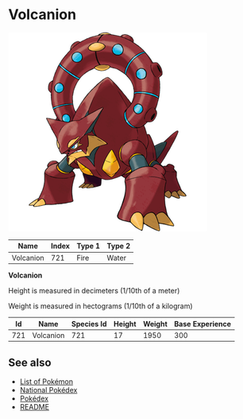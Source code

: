 # Volcanion


![Volcanion](images/721.png)

| **Name** | **Index** | **Type 1** | **Type 2** |
|----|----|----|----|
| Volcanion | 721 | Fire | Water  |

**Volcanion** 


Height is measured in decimeters (1/10th of a meter)

Weight is measured in hectograms (1/10th of a kilogram)

| **Id** | **Name** | **Species Id** | **Height** | **Weight** | **Base Experience** |
|--------|----------|----------------|------------|------------|---------------------|
| 721 | Volcanion | 721 | 17 | 1950 | 300 |


## See also

- [List of Pokémon](../pokemon.md)
- [National Pokédex](../national_pokedex.md)
- [Pokédex](../pokedex.md)
- [README](../README.md)
